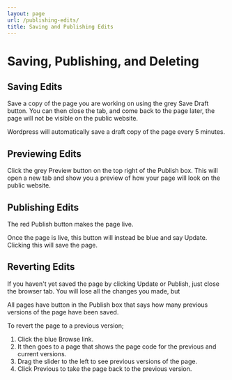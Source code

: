 ```yaml
---
layout: page
url: /publishing-edits/
title: Saving and Publishing Edits
---
```

# Saving, Publishing, and Deleting

## Saving Edits

Save a copy of the page you are working on using the grey Save Draft button. You can then close the tab, and come back to the page later, the page will not be visible on the public website.

Wordpress will automatically save a draft copy of the page every 5 minutes.

## Previewing Edits

Click the grey Preview button on the top right of the Publish box. This will open a new tab and show you a preview of how your page will look on the public website.

## Publishing Edits

The red Publish button makes the page live.

Once the page is live, this button will instead be blue and say Update. Clicking this will save the page.

## Reverting Edits

If you haven't yet saved the page by clicking Update or Publish, just close the browser tab. You will lose all the changes you made, but

All pages have button in the Publish box that says how many previous versions of the page have been saved.

To revert the page to a previous version;

1. Click the blue Browse link.
2. It then goes to a page that shows the page code for the previous and current versions.
3. Drag the slider to the left to see previous versions of the page.
4. Click Previous to take the page back to the previous version.